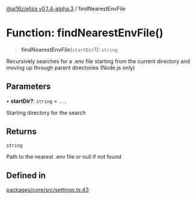 [@ai16z/eliza v0.1.4-alpha.3](../index.md) / findNearestEnvFile

# Function: findNearestEnvFile()

> **findNearestEnvFile**(`startDir`?): `string`

Recursively searches for a .env file starting from the current directory
and moving up through parent directories (Node.js only)

## Parameters

• **startDir?**: `string` = `...`

Starting directory for the search

## Returns

`string`

Path to the nearest .env file or null if not found

## Defined in

[packages/core/src/settings.ts:43](https://github.com/TechFromRoot/checkMate/blob/main/checkmate-twitter/packages/core/src/settings.ts#L43)
